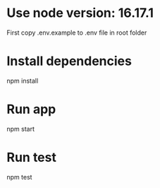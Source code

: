 # Use node version: 16.17.1
First copy .env.example to .env file in root folder

# Install dependencies
npm install

# Run app
npm start

# Run test
npm test